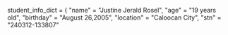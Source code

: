 student_info_dict = {
      "name" = "Justine Jerald Rosel",
      "age" = "19 years old",
      "birthday" = "August 26,2005",
      "location" = "Caloocan City",
      "stn" = "240312-133807"
